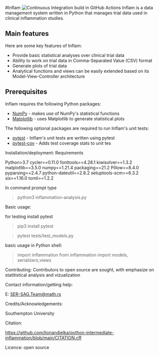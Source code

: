 #Inflam
![Continuous Integration build in GitHub Actions](https://github.com/lionandjelka/python-intermediate-inflammation/workflows/CI/badge.svg?branch=main)
Inflam is a data management system written in Python that manages trial data used in clinical inflammation studies.

## Main features

Here are some key features of Inflam:

- Provide basic statistical analyses over clinical trial data
- Ability to work on trial data in Comma-Separated Value (CSV) format
- Generate plots of trial data
- Analytical functions and views can be easily extended based on its Model-View-Controller architecture

## Prerequisites

Inflam requires the following Python packages:

- [NumPy](https://www.numpy.org/) - makes use of NumPy's statistical functions
- [Matplotlib](https://matplotlib.org/stable/index.html) - uses Matplotlib to generate statistical plots

The following optional packages are required to run Inflam's unit tests:

- [pytest](https://docs.pytest.org/en/stable/) - Inflam's unit tests are written using pytest
- [pytest-cov](https://pypi.org/project/pytest-cov/) - Adds test coverage stats to unit tes


Installation/deployment: 
Requirements

Python>3.7
cycler==0.11.0
fonttools==4.28.1
kiwisolver==1.3.2
matplotlib==3.5.0
numpy==1.21.4
packaging==21.2
Pillow==8.4.0
pyparsing==2.4.7
python-dateutil==2.8.2
setuptools-scm==6.3.2
six==1.16.0
tomli==1.2.2

In command prompt type

>python3 inflammation-analysis.py


Basic usage: 

for testing install pytest

>pip3 install pytest

>pytest tests/test_models.py


basic usage in Python shell:

>import inflammation
>from inflammation import  models, serializers,views


Contributing: 
Contributors  to open source are sought, with emphasize on statitistical analysis and vizualization 


Contact information/getting help: 

E: SER-SAG.Team@math.rs


Credits/Acknowledgements: 

Southempton University


Citation:

https://github.com/lionandjelka/python-intermediate-inflammation/blob/main/CITATION.cff

 
Licence: open source